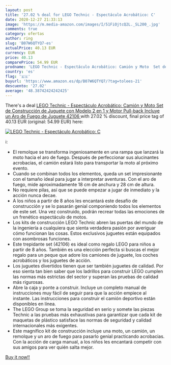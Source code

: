 ```yaml
---
layout: post
title: '27.02 % deal for LEGO Technic - Espectáculo Acrobático: C'
date: 2020-12-27 21:33:13
image: 'https://m.media-amazon.com/images/I/51FiOjtcQ2L._SL200_.jpg'
comments: true
category: ofertas
author: ring
slug: 'B07W6QTYQ7-es'
actualPrice: 40.13 EUR
currency: EUR
price: 40.13
comparePrice: 54.99 EUR
prodname: 'LEGO Technic - Espectáculo Acrobático: Camión y Moto  Set de Construcción de Juguete con Modelo 2 en 1 y Motor Pull-back  Incluye un Aro de Fuego de Juguete  42106 '
country: 'es'
flag: '🇪🇸'
buyurl: 'https://www.amazon.es/dp/B07W6QTYQ7/?tag=tolees-21'
descuento: '27.02'
average: '48.38742424242425'
---
```


There's a deal [LEGO Technic - Espectáculo Acrobático: Camión y Moto  Set de Construcción de Juguete con Modelo 2 en 1 y Motor Pull-back  Incluye un Aro de Fuego de Juguete  42106 ](https://www.amazon.es/dp/B07W6QTYQ7/?tag=tolees-21)  with  27.02 % discount, final price tag of  40.13 EUR (original: 54.99 EUR) here:

[![LEGO Technic - Espectáculo Acrobático: C](https://m.media-amazon.com/images/I/51FiOjtcQ2L._SL200_.jpg)](https://www.amazon.es/dp/B07W6QTYQ7/?tag=tolees-21)

ℹ️:

- El remolque se transforma ingeniosamente en una rampa que lanzará la moto hacia el aro de fuego. Después de perfeccionar sus alucinantes acrobacias, el camión estará listo para transportar la moto al próximo evento.
- Cuando se combinan todos los elementos, queda un set impresionante con el tamaño ideal para jugar a interpretar aventuras. Con el aro de fuego, mide aproximadamente 18 cm de anchura y 28 cm de altura.
- No requiere pilas, así que se puede empezar a jugar de inmediato y la acción nunca decae.
- A los niños a partir de 8 años les encantará este desafío de construcción y se lo pasarán genial componiendo todos los elementos de este set. Una vez construido, podrán recrear todas las emociones de un frenético espectáculo de motos.
- Los kits de construcción LEGO Technic abren las puertas del mundo de la ingeniería a cualquiera que sienta verdadera pasión por averiguar cómo funcionan las cosas. Estos exclusivos juguetes están equipados con asombrosas funciones.
- Este trepidante set (42106) es ideal como regalo LEGO para niños a partir de 8 años. También es una elección perfecta si buscas el mejor regalo para un peque que adore los camiones de juguete, los coches acrobáticos y los juguetes de acción.
- Los juguetes divertidos tienen que ser también juguetes de calidad. Por eso sienta tan bien saber que los ladrillos para construir LEGO cumplen las normas más estrictas del sector y superan las pruebas de calidad más rigurosas.
- Abre la caja y ponte a construir. Incluye un completo manual de instrucciones muy fácil de seguir para que la acción empiece al instante. Las instrucciones para construir el camión deportivo están disponibles en línea.
- The LEGO Group se toma la seguridad en serio y somete las piezas Technic a las pruebas más exhaustivas para garantizar que cada kit de maquetas de plástico satisface las normas de seguridad y calidad internacionales más exigentes.
- Este magnífico kit de construcción incluye una moto, un camión, un remolque y un aro de fuego para pasarlo genial practicando acrobacias. Con la acción de carga manual, a los niños les encantará competir con sus amigos para ver quién salta mejor.

[Buy it now!!](https://www.amazon.es/dp/B07W6QTYQ7/?tag=tolees-21)
